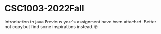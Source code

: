 # CSC1003-2022Fall
Introduction to java 
Previous year's assignment have been attached. 
Better not copy but find some inspirations instead. 🤓
